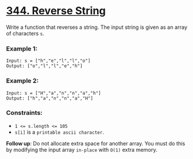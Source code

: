# [344. Reverse String](https://leetcode.com/problems/reverse-string/)

Write a function that reverses a string. The input string is given as an array of characters `s`. 

### Example 1:
```
Input: s = ["h","e","l","l","o"]
Output: ["o","l","l","e","h"]
```
### Example 2:
```
Input: s = ["H","a","n","n","a","h"]
Output: ["h","a","n","n","a","H"]
```

### Constraints:
- `1 <= s.length <= 105`
- `s[i]` is a `printable ascii character`.
 

**Follow up**: Do not allocate extra space for another array. You must do this by modifying the input array `in-place` with `O(1)` extra memory.
